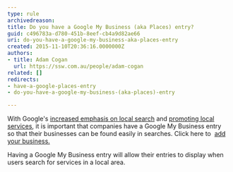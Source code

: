 ```yaml
---
type: rule
archivedreason: 
title: Do you have a Google My Business (aka Places) entry?
guid: c496783a-d780-451b-8eef-cb4a9d82ae66
uri: do-you-have-a-google-my-business-aka-places-entry
created: 2015-11-10T20:36:16.0000000Z
authors:
- title: Adam Cogan
  url: https://ssw.com.au/people/adam-cogan
related: []
redirects:
- have-a-google-places-entry
- do-you-have-a-google-my-business-(aka-places)-entry

---
```


With Google's [increased emphasis on local search](http&#58;//googleblog.blogspot.com/2010/10/place-search-faster-easier-way-to-find.html) and [promoting local services](http&#58;//www.seobook.com/localization), it is important that companies have a Google My Business entry so that their businesses can be found easily in searches. Click here to  [add your business.](http&#58;//www.google.com/local/add/businessCenter)

<!--endintro-->

Having a Google My Business entry will allow their entries to display when users search for services in a local area.
